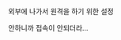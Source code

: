<p><img alt="" src="https://velog.velcdn.com/images/kkikki/post/3b6e436f-b9b0-449f-be4a-a10d869fcffd/image.png" /></p>
<p>외부에 나가서 원격을 하기 위한 설정</p>
<p>안하니까 접속이 안되더라...</p>